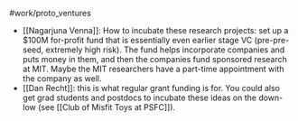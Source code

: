 #work/proto_ventures 
- [[Nagarjuna Venna]]:  How to incubate these research projects: set up a $100M for-profit fund that is essentially even earlier stage VC (pre-pre-seed, extremely high risk). The fund helps incorporate companies and puts money in them, and then the companies fund sponsored research at MIT. Maybe the MIT researchers have a part-time appointment with the company as well. 
- [[Dan Recht]]: this is what regular grant funding is for. You could also get grad students and postdocs to incubate these ideas on the down-low (see [[Club of Misfit Toys at PSFC]]).